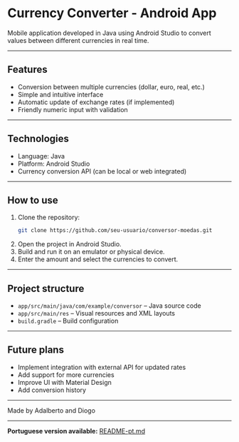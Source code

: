 # Currency Converter - Android App

Mobile application developed in Java using Android Studio to convert values between different currencies in real time.

---

## Features

- Conversion between multiple currencies (dollar, euro, real, etc.)  
- Simple and intuitive interface  
- Automatic update of exchange rates (if implemented)  
- Friendly numeric input with validation  

---

## Technologies

- Language: Java  
- Platform: Android Studio  
- Currency conversion API (can be local or web integrated)  

---

## How to use

1. Clone the repository:  
   ```bash
   git clone https://github.com/seu-usuario/conversor-moedas.git
   ```  
2. Open the project in Android Studio.  
3. Build and run it on an emulator or physical device.  
4. Enter the amount and select the currencies to convert.

---

## Project structure

- `app/src/main/java/com/example/conversor` – Java source code  
- `app/src/main/res` – Visual resources and XML layouts  
- `build.gradle` – Build configuration  

---

## Future plans

- Implement integration with external API for updated rates  
- Add support for more currencies  
- Improve UI with Material Design  
- Add conversion history  

---

Made by Adalberto and Diogo

---

**Portuguese version available:** [README-pt.md](README-pt.md)
